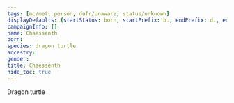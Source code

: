 ```yaml
---
tags: [mc/met, person, dufr/unaware, status/unknown]
displayDefaults: {startStatus: born, startPrefix: b., endPrefix: d., endStatus: died}
campaignInfo: []
name: Chaessenth
born:
species: dragon turtle
ancestry:
gender:
title: Chaessenth
hide_toc: true
---
```


Dragon turtle